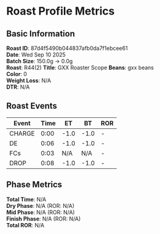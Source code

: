 # Roast Profile Metrics

## Basic Information
**Roast ID**: 87d4f5490b044837afb0da7f1ebcee61  
**Date**: Wed Sep 10 2025  
**Batch Size**: 150.0g → 0.0g  
**Roast**: R44(2)
**Title**: GXX Roaster Scope
**Beans**: gxx beans  
**Color**: 0  
**Weight Loss**: N/A  
**DTR**: N/A  

## Roast Events

| Event | Time | ET | BT | ROR |
|-------|------|----|----|-----|
| CHARGE | 0:00 | -1.0 | -1.0 | - |
| DE | 0:06 | -1.0 | -1.0 | - |
| FCs | 0:03 | N/A | N/A | - |
| DROP | 0:08 | -1.0 | -1.0 | - |

## Phase Metrics
**Total Time**: N/A  
**Dry Phase**: N/A (ROR: N/A)  
**Mid Phase**: N/A (ROR: N/A)  
**Finish Phase**: N/A (ROR: N/A)  
**Total ROR**: N/A  
